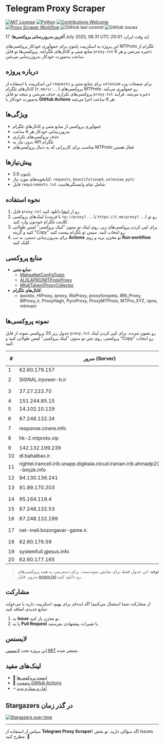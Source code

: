 # Telegram Proxy Scraper

[![MIT License](https://img.shields.io/badge/license-MIT-blue.svg)](https://opensource.org/licenses/MIT)
[![Python](https://img.shields.io/badge/python-3.9-blue)](https://www.python.org/downloads/)
[![Contributions Welcome](https://img.shields.io/badge/contributions-welcome-brightgreen.svg?style=flat)](https://github.com/Argh94/telegram-proxy-scraper/issues)
[![Proxy Scraper Workflow](https://github.com/Poriya58p/telegram-proxy-scraper/actions/workflows/scraper.yml/badge.svg)](https://github.com/Argh94/telegram-proxy-scraper/actions/workflows/scraper.yml)
![GitHub last commit](https://img.shields.io/github/last-commit/Argh94/telegram-proxy-scraper)
![GitHub issues](https://img.shields.io/github/issues/Argh94/telegram-proxy-scraper)

**آخرین به‌روزرسانی پروکسی‌ها**: 17 July 2025, 06:31 UTC (به وقت ایران: 10:01)

این پروژه یه اسکریپت پایتون برای جمع‌آوری خودکار پروکسی‌های MTProto تلگرام از منابع متنی و کانال‌های تلگرامه. پروکسی‌ها تو فایل `proxy.txt` ذخیره می‌شن و هر 6 ساعت به‌صورت خودکار به‌روزرسانی می‌شن.

## درباره پروژه

این اسکریپت با استفاده از `requests` برای منابع متنی و `selenium` برای صفحات وب کانال‌های تلگرام (`t.me/s/...`) پروکسی‌های MTProto رو جمع‌آوری می‌کنه. پروکسی‌های تکراری حذف می‌شن و نتیجه تو فایل `proxy.txt` ذخیره می‌شه. فرآیند به‌صورت خودکار با **GitHub Actions** هر 6 ساعت اجرا می‌شه.

## ویژگی‌ها
- جمع‌آوری پروکسی از منابع متنی و کانال‌های تلگرام
- به‌روزرسانی خودکار هر 6 ساعت
- حذف پروکسی‌های تکراری
- بدون نیاز به API تلگرام
- مناسب برای کاربرانی که به دنبال پروکسی‌های MTProto فعال هستن

## پیش‌نیازها
- پایتون 3.9
- کتابخونه‌های مورد نیاز: `requests`, `beautifulsoup4`, `selenium`, `pytz`
- فایل `requirements.txt` شامل تمام وابستگی‌هاست.

## نحوه استفاده
1. فایل `proxy.txt` رو از [اینجا](proxy.txt) دانلود کنید.
2. لینک‌های پروکسی (با فرمت `tg://proxy?...` یا `https://t.me/proxy?...`) رو تو کلاینت تلگرام خودتون وارد کنید.
3. برای کپی کردن پروکسی‌های زیر، روی لینک تو ستون "لینک پروکسی" لمس طولانی کنید و گزینه "Copy" رو انتخاب کنید، سپس تو تلگرام پیست کنید.
4. برای به‌روزرسانی دستی، به تب **Actions** تو مخزن برید و روی **Run workflow** کلیک کنید.

## منابع پروکسی
- **منابع متنی**:
  - [MahsaNetConfigTopic](https://raw.githubusercontent.com/MahsaNetConfigTopic/proxy/main/proxies.txt)
  - [ALIILAPRO/MTProtoProxy](https://raw.githubusercontent.com/ALIILAPRO/MTProtoProxy/main/proxy-list.txt)
  - [MhdiTaheri/ProxyCollector](https://raw.githubusercontent.com/MhdiTaheri/ProxyCollector/main/proxy.txt)
- **کانال‌های تلگرام**:
  - iporoto, HiProxy, iproxy, iRoProxy, proxyforopeta, IRN_Proxy, MProxy_ir, ProxyHagh, PyroProxy, ProxyMTProto, MTPro_XYZ, vpns, mtmvpn

## نمونه پروکسی‌ها
جدول زیر 20 پروکسی نمونه از فایل `proxy.txt` رو نشون می‌ده. برای کپی کردن لینک پروکسی، روی متن تو ستون "لینک پروکسی" لمس طولانی کنید و "Copy" رو انتخاب کنید:

| #  | سرور (Server)       | پورت (Port) | وضعیت     | لینک پروکسی                     |
|----|---------------------|-------------|-----------|---------------------------------|
| 1 | 62.60.179.157 | 343 | فعال | `tg://proxy?server=62.60.179.157&port=343&secret=FgMBAgABAAfwAwOG4kw63Q` |
| 2 | SIGNAL.irpower-b.ir | 443 | فعال | `tg://proxy?server=SIGNAL.irpower-b.ir&port=443&secret=eed77db43ee3721f0fcb40a4ff63b5cd276D656469612E737465616D706F77657265642E636F6D` |
| 3 | 37.27.223.70 | 81 | فعال | `tg://proxy?server=37.27.223.70&port=81&secret=eef5aa7dc289c8126ef66ac2e262517f846d656469612e737465616d706f77657265642e636f6d` |
| 4 | 151.244.85.15 | 70 | فعال | `tg://proxy?server=151.244.85.15&port=70&secret=7gffffffff___f_______Adkb3dubG9hZC53aW5kb3dzdXBkYXRlLmNvbQ==` |
| 5 | 14.102.10.129 | 8443 | فعال | `tg://proxy?server=14.102.10.129&port=8443&secret=eeNEgYdJvXrFGRMCIMJdCQ` |
| 6 | 87.248.132.34 | 70 | فعال | `tg://proxy?server=87.248.132.34&port=70&secret=eed77db43ee3721f0fcb40a4ff63b5cd276D656469612E737465616D706F77657265642E636F6D` |
| 7 | response.cinere.info | 443 | فعال | `tg://proxy?server=response.cinere.info&port=443&secret=7hYDAQIAAQAB_AMDhuJMOt1tZWRpYS5zdGVhbXBvd2VyZWQuY29t` |
| 8 | hk-2.mtproto.vip | 54757 | فعال | `tg://proxy?server=hk-2.mtproto.vip&port=54757&secret=ee4b89fcd61d4535451014c168e1e922cb617a7572652e6d6963726f736f66742e636f6d` |
| 9 | 142.132.199.239 | 8443 | فعال | `tg://proxy?server=142.132.199.239&port=8443&secret=DDBighLLvXrFGRMCBVJdFQ==` |
| 10 | dl.bahalbax.ir. | 443 | فعال | `tg://proxy?server=dl.bahalbax.ir.&port=443&secret=7gAA8A8Pd1VV____9QBuLmktLXcuZ28tLS0` |
| 11 | rightel.irancell.irib.snapp.digikala.cloud.iranian.irib.ahmadp206.namli--binjzk.info | 666 | فعال | `tg://proxy?server=rightel.irancell.irib.snapp.digikala.cloud.iranian.irib.ahmadp206.namli--binjzk.info&port=666&secret=7gAA8A8Pd1VV____9QBuLmltZWRpYS5zdGVhbXBvd2VyZWQuY29t` |
| 12 | 94.130.136.241 | 443 | فعال | `tg://proxy?server=94.130.136.241&port=443&secret=EERighJJvXrFGRMCIMJdCQ==` |
| 13 | 91.99.170.203 | 888 | فعال | `tg://proxy?server=91.99.170.203&port=888&secret=ee0c30628212cbbd7ac519130205525d1569612e737465616d706f77657265642e636f6d` |
| 14 | 95.164.119.4 | 155 | فعال | `tg://proxy?server=95.164.119.4&port=155&secret=ee0000f00f0f775555fffffff5006e2e696d656469612e737465616d706f77657265642e636f6d` |
| 15 | 87.248.132.53 | 200 | فعال | `tg://proxy?server=87.248.132.53&port=200&secret=eeNEgYdJvXrFGRMCIMJdCQ` |
| 16 | 87.248.132.199 | 200 | فعال | `tg://proxy?server=87.248.132.199&port=200&secret=eed77db43ee3721f0fcb40a4ff63b5cd276D656469612E737465616D706F77657265642E636F6D` |
| 17 | net-meli.bozorgavar-game.ir. | 9741 | فعال | `tg://proxy?server=net-meli.bozorgavar-game.ir.&port=9741&secret=ee0000f00f0f775555fffffff5006e2e696d656469612e737465616d706f77657265642e636f6d` |
| 18 | 62.60.176.59 | 443 | فعال | `tg://proxy?server=62.60.176.59&port=443&secret=7hYDAQIAAQAH8AMDhuJMOt1tZWRpYS5zdGVhbXBvd2VyZWQuY29tbWVkaWEuc3RlYW1wb3dlcmVkLmNvbQ` |
| 19 | systemfull.gjesus.info | 443 | فعال | `tg://proxy?server=systemfull.gjesus.info&port=443&secret=7hYDAQIAAQAB_AMDhuJMOt1tZWRpYS5zdGVhbXBvd2VyZWQuY29t)__` |
| 20 | 62.60.177.165 | 8443 | فعال | `tg://proxy?server=62.60.177.165&port=8443&secret=FgMBAgABAAfwAwOG4kw63Q` |


> **توجه**: این جدول فقط برای نمایش نمونه‌ست. برای دسترسی به همه پروکسی‌های به‌روز، فایل [proxy.txt](proxy.txt) رو دانلود کنید.

## مشارکت
از مشارکت شما استقبال می‌کنیم! اگه ایده‌ای برای بهبود اسکریپت دارید یا می‌خواید منابع جدیدی اضافه کنید:
1. یه **Issue** تو مخزن باز کنید.
2. یا یه **Pull Request** با تغییرات پیشنهادی بفرستید.

## لایسنس
این پروژه تحت [لایسنس MIT](LICENSE) منتشر شده.

## لینک‌های مفید
- 📄 [لیست پروکسی‌ها](proxy.txt)
- 🚀 [وضعیت GitHub Actions](https://github.com/Argh94/telegram-proxy-scraper/actions)
- ⭐ [ما رو ستاره بدید!](https://github.com/Argh94/telegram-proxy-scraper)

## Stargazers در گذر زمان
[![Stargazers over time](https://starchart.cc/Argh94/telegram-proxy-scraper.svg?variant=adaptive)](https://starchart.cc/Argh94/telegram-proxy-scraper)

---

سپاس از استفاده از **Telegram Proxy Scraper**! اگه سؤالی دارید، تو بخش Issues مطرح کنید. 🌟
